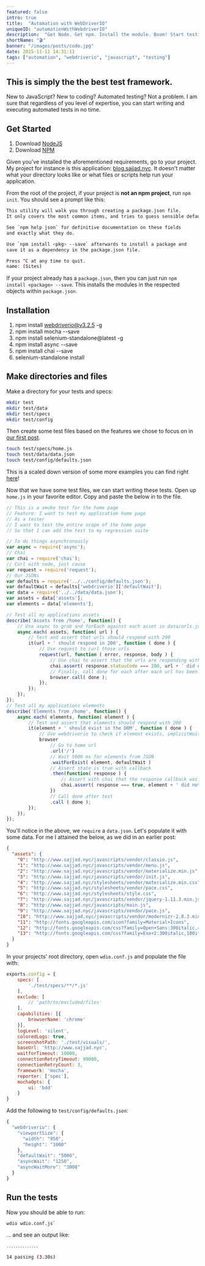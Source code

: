 ```yaml
---
featured: false
intro: true
title:  "Automation with WebDriverIO"
uniqueID: "automationWithWebdriverIO"
description:  "Get Node. Get npm. Install the module. Boom! Start testing anything from websites to native applications."
shortName: "🎬"
banner: "/images/posts/code.jpg"
date: 2015-11-11 14:31:11
tags: ["automation", "webdriverio", "javascript", "testing"]
---
```


## This is simply the the best test framework.

New to JavaScript? New to coding? Automated testing? Not a problem. I am sure that regardless of you level of expertise, you can start writing and executing automated tests in no time.

## Get Started

1. Download [NodeJS](https://nodejs.org/en/download/)
2. Download [NPM](https://www.npmjs.com/package/npm)

Given you've installed the aforementioned requirements, go to your project. My project for instance is this application: [blog.sajjad.nyc](http://blog.sajjad.nyc). It doesn't matter what your directory looks like or what files or scripts help run your application.

From the root of the project, if your project is **not an npm project**, run `npm init`. You should see a prompt like this:

```bash
This utility will walk you through creating a package.json file.
It only covers the most common items, and tries to guess sensible defaults.

See `npm help json` for definitive documentation on these fields
and exactly what they do.

Use `npm install <pkg> --save` afterwards to install a package and
save it as a dependency in the package.json file.

Press ^C at any time to quit.
name: (Sites)
```
If your project already has a `package.json`, then you can just run `npm install <package> --save`. This installs the modules in the respected objects within `package.json`.

## Installation

1. npm install webdriverio@v3.2.5 -g
2. npm install mocha --save
3. npm install selenium-standalone@latest -g
4. npm install async --save
5. npm install chai --save
6. selenium-standalone install

## Make directories and files

Make a directory for your tests and specs:

```bash
mkdir test
mkdir test/data
mkdir test/specs
mkdir test/config
```

Then create some test files based on the features we chose to focus on in [our first post](/posts/Blackbox-Testing-Client-Side-Dependencies/).

```bash
touch test/specs/home.js
touch test/data/data.json
touch test/config/defaults.json
```

This is a scaled down version of some more examples you can find right [here](https://github.com/sajjadhossain/twoPoint0/tree/master/test/specs/regression)!

Now that we have some test files, we can start writing these tests. Open up `home.js` in your favorite editor. Copy and paste the below in to the file.

```js
// This is a smoke test for the home page
// Feature: I want to test my application home page
// As a tester
// I want to test the entire scope of the home page
// So that I can add the test to my regression suite

// To do things asynchronously
var async = require('async');
// Chai
var chai = require('chai');
// Curl with node, just cause
var request = require('request');
// Our JSONs
var defaults = require('../../config/defaults.json');
var defaultWait = defaults['webdriverio']['defaultWait'];
var data = require('../../data/data.json');
var assets = data['assets'];
var elements = data['elements'];

// Test all my applications assets
describe('Assets from /home', function() {
    // Use async to grab and forEach against each asset in data/urls.json
    async.each( assets, function( url ) {
        // Test and assert that urls should respond with 200
        it(url + ' should respond in 200', function ( done ) {
            // Use request to curl those urls
            request(url, function ( error, response, body ) {
                // Use chai to assert that the urls are responding with a 200 via request module
                chai.assert( response.statusCode === 200, url + ' did not respond with 200');
                // Finally, call done for each after each url has been tested
                browser.call( done );
            });
        });
    });
});
// Test all my applications elements
describe('Elements from /home', function() {
    async.each( elements, function( element ) {
        // Test and assert that elements should respond with 200
        it(element + ' should exist in the DOM', function ( done ) {
            // Use webdriverio to check if element exists, implicitWaitFor
            browser
                // Go to home url
                .url('/')
                // Wait 5000 ms for elements from JSON
                .waitForExist( element, defaultWait )
                // Assert state is true with callback
                .then(function( response ) {
                    // Assert with chai that the response callback was true
                    chai.assert( response === true, element + ' did not return with true state in DOM');
                })
                // Call done after test
                .call ( done );
        });
    });
});
```

You'll notice in the above, we `require` a `data.json`. Let's populate it with some data. For me I attained the below, as we did in an earlier post:

```json
{
  "assets": {
    "0": "http://www.sajjad.nyc/javascripts/vendor/classie.js",
    "1": "http://www.sajjad.nyc/javascripts/vendor/menu.js",
    "2": "http://www.sajjad.nyc/javascripts/vendor/materialize.min.js",
    "3": "http://www.sajjad.nyc/javascripts/vendor/init.js",
    "4": "http://www.sajjad.nyc/stylesheets/vendor/materialize.min.css",
    "5": "http://www.sajjad.nyc/stylesheets/vendor/pace.css",
    "6": "http://www.sajjad.nyc/stylesheets/style.css",
    "7": "http://www.sajjad.nyc/javascripts/vendor/jquery-1.11.3.min.js",
    "8": "http://www.sajjad.nyc/javascripts/main.js",
    "9": "http://www.sajjad.nyc/javascripts/vendor/pace.js",
    "10": "http://www.sajjad.nyc/javascripts/vendor/modernizr-2.8.3.min.js",
    "11": "http://fonts.googleapis.com/icon?family=Material+Icons",
    "12": "http://fonts.googleapis.com/css?family=Open+Sans:300italic,400italic,600italic,700italic,400,300,600,700,800",
    "13": "http://fonts.googleapis.com/css?family=Exo+2:300italic,100italic,200italic,200,900italic,300,400,100,400italic,900"
  }
}
```

In your projects' root directory, open `wdio.conf.js` and populate the file with:

```js
exports.config = {
    specs: [
        './test/specs/**/*.js'
    ],
    exclude: [
        // 'path/to/excluded/files'
    ],
    capabilities: [{
        browserName: 'chrome'
    }],
    logLevel: 'silent',
    coloredLogs: true,
    screenshotPath: './test/visuals/',
    baseUrl: 'http://www.sajjad.nyc',
    waitforTimeout: 10000,
    connectionRetryTimeout: 90000,
    connectionRetryCount: 3,
    framework: 'mocha',
    reporter: ['spec'],
    mochaOpts: {
        ui: 'bdd'
    }
}
```

Add the following to `test/config/defaults.json`:

```js
{
  "webdriverio": {
    "viewportSize": {
      "width": "950",
      "height": "1000"
    },
    "defaultWait": "5000",
    "asyncWait": "1250",
    "asyncWaitMore": "3000"
  }
}
```

## Run the tests

Now you should be able to run:

```bash
wdio wdio.conf.js`
```

... and see an output like:

```bash
․․․․․․․․․․․․․․

14 passing (3.30s)
```
